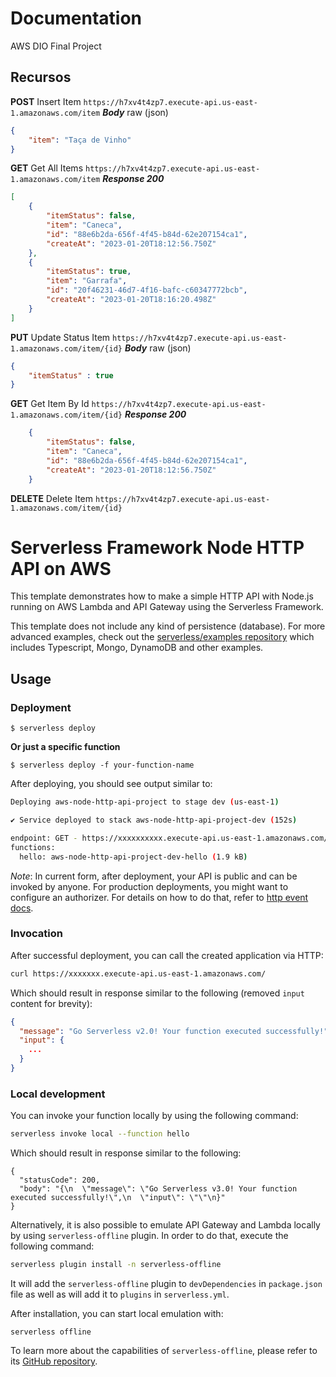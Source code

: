 # Documentation 

AWS DIO Final Project

## Recursos

**POST** Insert Item
```https://h7xv4t4zp7.execute-api.us-east-1.amazonaws.com/item```
***Body*** raw (json)
```json
{
    "item": "Taça de Vinho"
}
```

**GET** Get All Items
```https://h7xv4t4zp7.execute-api.us-east-1.amazonaws.com/item```
***Response 200***
```json
[
    {
        "itemStatus": false,
        "item": "Caneca",
        "id": "88e6b2da-656f-4f45-b84d-62e207154ca1",
        "createAt": "2023-01-20T18:12:56.750Z"
    },
    {
        "itemStatus": true,
        "item": "Garrafa",
        "id": "20f46231-46d7-4f16-bafc-c60347772bcb",
        "createAt": "2023-01-20T18:16:20.498Z"
    }
]    
```

**PUT** Update Status Item
```https://h7xv4t4zp7.execute-api.us-east-1.amazonaws.com/item/{id}```
***Body*** raw (json)
```json
{
    "itemStatus" : true
}
```

**GET** Get Item By Id
```https://h7xv4t4zp7.execute-api.us-east-1.amazonaws.com/item/{id}```
***Response 200***
```json
    {
        "itemStatus": false,
        "item": "Caneca",
        "id": "88e6b2da-656f-4f45-b84d-62e207154ca1",
        "createAt": "2023-01-20T18:12:56.750Z"
    }
```

**DELETE** Delete Item
```https://h7xv4t4zp7.execute-api.us-east-1.amazonaws.com/item/{id}```

<!--
title: 'AWS Simple HTTP Endpoint example in NodeJS'
description: 'This template demonstrates how to make a simple HTTP API with Node.js running on AWS Lambda and API Gateway using the Serverless Framework.'
layout: Doc
framework: v3
platform: AWS
language: nodeJS
authorLink: 'https://github.com/serverless'
authorName: 'Serverless, inc.'
authorAvatar: 'https://avatars1.githubusercontent.com/u/13742415?s=200&v=4'
-->

# Serverless Framework Node HTTP API on AWS

This template demonstrates how to make a simple HTTP API with Node.js running on AWS Lambda and API Gateway using the Serverless Framework.

This template does not include any kind of persistence (database). For more advanced examples, check out the [serverless/examples repository](https://github.com/serverless/examples/) which includes Typescript, Mongo, DynamoDB and other examples.

## Usage

### Deployment

```
$ serverless deploy
```

**Or just a specific function**
```
$ serverless deploy -f your-function-name
```

After deploying, you should see output similar to:

```bash
Deploying aws-node-http-api-project to stage dev (us-east-1)

✔ Service deployed to stack aws-node-http-api-project-dev (152s)

endpoint: GET - https://xxxxxxxxxx.execute-api.us-east-1.amazonaws.com/
functions:
  hello: aws-node-http-api-project-dev-hello (1.9 kB)
```

_Note_: In current form, after deployment, your API is public and can be invoked by anyone. For production deployments, you might want to configure an authorizer. For details on how to do that, refer to [http event docs](https://www.serverless.com/framework/docs/providers/aws/events/apigateway/).

### Invocation

After successful deployment, you can call the created application via HTTP:

```bash
curl https://xxxxxxx.execute-api.us-east-1.amazonaws.com/
```

Which should result in response similar to the following (removed `input` content for brevity):

```json
{
  "message": "Go Serverless v2.0! Your function executed successfully!",
  "input": {
    ...
  }
}
```

### Local development

You can invoke your function locally by using the following command:

```bash
serverless invoke local --function hello
```

Which should result in response similar to the following:

```
{
  "statusCode": 200,
  "body": "{\n  \"message\": \"Go Serverless v3.0! Your function executed successfully!\",\n  \"input\": \"\"\n}"
}
```


Alternatively, it is also possible to emulate API Gateway and Lambda locally by using `serverless-offline` plugin. In order to do that, execute the following command:

```bash
serverless plugin install -n serverless-offline
```

It will add the `serverless-offline` plugin to `devDependencies` in `package.json` file as well as will add it to `plugins` in `serverless.yml`.

After installation, you can start local emulation with:

```
serverless offline
```

To learn more about the capabilities of `serverless-offline`, please refer to its [GitHub repository](https://github.com/dherault/serverless-offline).